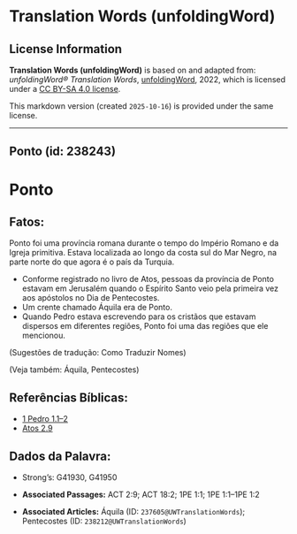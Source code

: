 # Translation Words (unfoldingWord)

## License Information

**Translation Words (unfoldingWord)** is based on and adapted from: _unfoldingWord® Translation Words_, [unfoldingWord](https://unfoldingword.org/utw), 2022, which is licensed under a [CC BY-SA 4.0 license](https://creativecommons.org/licenses/by-sa/4.0/legalcode.en).

This markdown version (created `2025-10-16`) is provided under the same license.



--------------------------------

## Ponto (id: 238243)

Ponto
=====

Fatos:
------

Ponto foi uma província romana durante o tempo do Império Romano e da Igreja primitiva. Estava localizada ao longo da costa sul do Mar Negro, na parte norte do que agora é o país da Turquia.

* Conforme registrado no livro de Atos, pessoas da província de Ponto estavam em Jerusalém quando o Espírito Santo veio pela primeira vez aos apóstolos no Dia de Pentecostes.
* Um crente chamado Áquila era de Ponto.
* Quando Pedro estava escrevendo para os cristãos que estavam dispersos em diferentes regiões, Ponto foi uma das regiões que ele mencionou.

(Sugestões de tradução: Como Traduzir Nomes)

(Veja também: Áquila, Pentecostes)

Referências Bíblicas:
---------------------

* [1 Pedro 1\.1–2](https://ref.ly/1Pet1:1-1Pet1:2)
* [Atos 2\.9](https://ref.ly/Acts2:9)

Dados da Palavra:
-----------------

* Strong’s: G41930, G41950

* **Associated Passages:** ACT 2:9; ACT 18:2; 1PE 1:1; 1PE 1:1–1PE 1:2
* **Associated Articles:** Áquila (ID: `237605@UWTranslationWords`); Pentecostes (ID: `238212@UWTranslationWords`)


